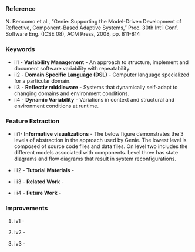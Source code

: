 ### Reference
N. Bencomo et al., “Genie: Supporting the Model-Driven Development of Reflective, Component-Based Adaptive Systems,” Proc. 30th Int’l Conf. Software Eng. (ICSE 08), ACM Press, 2008, pp. 811-814

### Keywords

* ii1 - **Variability Management** - An approach to structure, implement and document software variability with repeatability.
* ii2 - **Domain Specific Language (DSL)** - Computer language specialized for a particular domain.
* ii3 - **Reflectiv middleware** - Systems that dynamically self-adapt to changing domains and environment conditions.
* ii4 - **Dynamic Variability** - Variations in context and structural and environment conditions at runtime.

### Feature Extraction

* iii1- **Informative visualizations** - The below figure demonstrates the 3 levels of abstraction in the approach used by Genie. The lowest level is composed of source code files and data files. On level two includes the different models associated with components. Level three has state diagrams and flow diagrams that result in system reconfigurations.



* iii2 - **Tutorial Materials** - 


* iii3 - **Related Work** -  
  


* iii4 - **Future Work** - 


### Improvements

1. iv1 - 

2. iv2 - 

3. iv3 - 